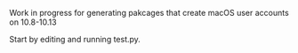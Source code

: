 Work in progress for generating pakcages that create macOS user accounts on
10.8-10.13

Start by editing and running test.py.